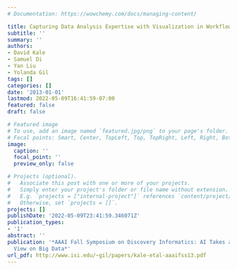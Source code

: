 ```yaml
---
# Documentation: https://wowchemy.com/docs/managing-content/

title: Capturing Data Analysis Expertise with Visualization in Workflows
subtitle: ''
summary: ''
authors:
- David Kale
- Samuel Di
- Yan Liu
- Yolanda Gil
tags: []
categories: []
date: '2013-01-01'
lastmod: 2022-05-09T16:41:59-07:00
featured: false
draft: false

# Featured image
# To use, add an image named `featured.jpg/png` to your page's folder.
# Focal points: Smart, Center, TopLeft, Top, TopRight, Left, Right, BottomLeft, Bottom, BottomRight.
image:
  caption: ''
  focal_point: ''
  preview_only: false

# Projects (optional).
#   Associate this post with one or more of your projects.
#   Simply enter your project's folder or file name without extension.
#   E.g. `projects = ["internal-project"]` references `content/project/deep-learning/index.md`.
#   Otherwise, set `projects = []`.
projects: []
publishDate: '2022-05-09T23:41:59.346071Z'
publication_types:
- '1'
abstract: ''
publication: '*AAAI Fall Symposium on Discovery Informatics: AI Takes a Science-Centered
  View on Big Data*'
url_pdf: http://www.isi.edu/~gil/papers/kale-etal-aaaifss13.pdf
---
```

